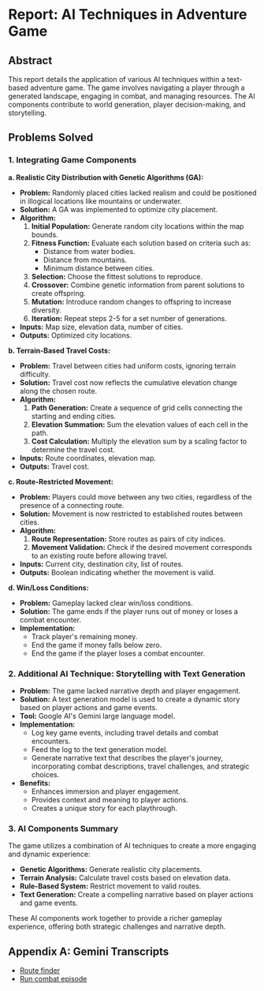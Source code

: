 # Report: AI Techniques in Adventure Game

## Abstract

This report details the application of various AI techniques within a text-based adventure game. The game involves navigating a player through a generated landscape, engaging in combat, and managing resources. The AI components contribute to world generation, player decision-making, and storytelling.

## Problems Solved

### 1. Integrating Game Components

**a. Realistic City Distribution with Genetic Algorithms (GA):**

- **Problem:** Randomly placed cities lacked realism and could be positioned in illogical locations like mountains or underwater.
- **Solution:** A GA was implemented to optimize city placement.
- **Algorithm:**
  1. **Initial Population:** Generate random city locations within the map bounds.
  2. **Fitness Function:** Evaluate each solution based on criteria such as:
     - Distance from water bodies.
     - Distance from mountains.
     - Minimum distance between cities.
  3. **Selection:** Choose the fittest solutions to reproduce.
  4. **Crossover:** Combine genetic information from parent solutions to create offspring.
  5. **Mutation:** Introduce random changes to offspring to increase diversity.
  6. **Iteration:** Repeat steps 2-5 for a set number of generations.
- **Inputs:** Map size, elevation data, number of cities.
- **Outputs:** Optimized city locations.

**b. Terrain-Based Travel Costs:**

- **Problem:** Travel between cities had uniform costs, ignoring terrain difficulty.
- **Solution:** Travel cost now reflects the cumulative elevation change along the chosen route.
- **Algorithm:**
  1. **Path Generation:** Create a sequence of grid cells connecting the starting and ending cities.
  2. **Elevation Summation:** Sum the elevation values of each cell in the path.
  3. **Cost Calculation:** Multiply the elevation sum by a scaling factor to determine the travel cost.
- **Inputs:** Route coordinates, elevation map.
- **Outputs:** Travel cost.

**c. Route-Restricted Movement:**

- **Problem:** Players could move between any two cities, regardless of the presence of a connecting route.
- **Solution:** Movement is now restricted to established routes between cities.
- **Algorithm:**
  1. **Route Representation:** Store routes as pairs of city indices.
  2. **Movement Validation:** Check if the desired movement corresponds to an existing route before allowing travel.
- **Inputs:** Current city, destination city, list of routes.
- **Outputs:** Boolean indicating whether the movement is valid.

**d. Win/Loss Conditions:**

- **Problem:** Gameplay lacked clear win/loss conditions.
- **Solution:** The game ends if the player runs out of money or loses a combat encounter.
- **Implementation:**
  - Track player's remaining money.
  - End the game if money falls below zero.
  - End the game if the player loses a combat encounter.

### 2. Additional AI Technique: Storytelling with Text Generation

- **Problem:** The game lacked narrative depth and player engagement.
- **Solution:** A text generation model is used to create a dynamic story based on player actions and game events.
- **Tool:** Google AI's Gemini large language model.
- **Implementation:**
  - Log key game events, including travel details and combat encounters.
  - Feed the log to the text generation model.
  - Generate narrative text that describes the player's journey, incorporating combat descriptions, travel challenges, and strategic choices.
- **Benefits:**
  - Enhances immersion and player engagement.
  - Provides context and meaning to player actions.
  - Creates a unique story for each playthrough.

### 3. AI Components Summary

The game utilizes a combination of AI techniques to create a more engaging and dynamic experience:

- **Genetic Algorithms:** Generate realistic city placements.
- **Terrain Analysis:** Calculate travel costs based on elevation data.
- **Rule-Based System:** Restrict movement to valid routes.
- **Text Generation:** Create a compelling narrative based on player actions and game events.

These AI components work together to provide a richer gameplay experience, offering both strategic challenges and narrative depth.

## Appendix A: Gemini Transcripts

- [Route finder](https://g.co/gemini/share/275c3888ea07)
- [Run combat episode](https://g.co/gemini/share/6ef0e5cbb630)
